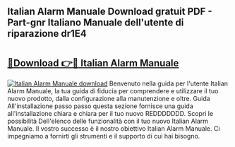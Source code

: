 ## Italian Alarm Manuale Download gratuit PDF - Part-gnr Italiano Manuale dell'utente di riparazione dr1E4

# <h2><a href="http://dfc7w1q.blite.top/?on=Italian+Alarm+Manuale">🔗Download 👉🔴 Italian Alarm Manuale</a></h2>

[![Italian Alarm Manuale download](https://i.imgur.com/lujVjoI.png)](http://dfc7w1q.blite.top/?on=Italian+Alarm+Manuale)
Benvenuto nella guida per l'utente Italian Alarm Manuale, la tua guida di fiducia per comprendere e utilizzare il tuo nuovo prodotto, dalla configurazione alla manutenzione e oltre. Guida All'installazione passo passo questa sezione fornisce una guida all'installazione chiara e chiara per il tuo nuovo REDDDDDDD. Scopri le possibilità Dell'elenco delle funzionalità con il tuo nuovo Italian Alarm Manuale. Il vostro successo è il nostro obiettivo Italian Alarm Manuale. Ci impegniamo a fornirti gli strumenti e il supporto di cui hai bisogno.
